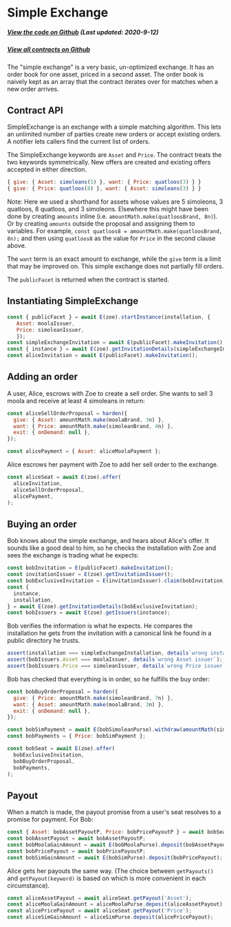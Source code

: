 # Simple Exchange

<Zoe-Version/>

##### [View the code on Github](https://github.com/Agoric/agoric-sdk/blob/f29591519809dbadf19db0a26f38704d87429b89/packages/zoe/src/contracts/simpleExchange.js) (Last updated: 2020-9-12)
##### [View all contracts on Github](https://github.com/Agoric/agoric-sdk/tree/master/packages/zoe/src/contracts)

The "simple exchange" is a very basic, un-optimized exchange. It
has an order book for one asset, priced in a second asset. The order
book is naively kept as an array that the contract iterates over for matches
when a new order arrives.

## Contract API

SimpleExchange is an exchange with a simple matching algorithm. This lets
an unlimited number of parties create new orders or accept existing
orders. A notifier lets callers find the current list of orders.

The SimpleExchange keywords are `Asset` and `Price`. The contract treats
the two keywords symmetrically. New offers are created and existing offers
accepted in either direction.

```js
{ give: { Asset: simoleans(5) }, want: { Price: quatloos(3) } }
{ give: { Price: quatloos(8) }, want: { Asset: simoleans(3) } }
```
Note: Here we used a shorthand for assets whose values are 5 simoleons, 3 
quatloos, 8 quatloos, and 3 simoleons. Elsewhere this might have been done 
by creating `amounts` inline (i.e. `amountMath.make(quatloosBrand, 8n)`). Or by
creating `amounts` outside the proposal and assigning them to variables.
For example, `const quatloos8 = amountMath.make(quatloosBrand, 8n);` and then using
`quatloos8` as the value for `Price` in the second clause above.

The `want` term is an exact amount to exchange, while the
`give` term is a limit that may be improved on. This simple exchange does not
partially fill orders.

The `publicFacet` is returned when the contract is started.

## Instantiating SimpleExchange

```js
const { publicFacet } = await E(zoe).startInstance(installation, {
   Asset: moolaIssuer,
   Price: simoleanIssuer,
   });
const simpleExchangeInvitation = await E(publicFacet).makeInvitation();
const { instance } = await E(zoe).getInvitationDetails(simpleExchangeInvitation);
const aliceInvitation = await E(publicFacet).makeInvitation();
```

## Adding an order

A user, Alice, escrows with Zoe to create a sell order. She wants to sell 3
moola and receive at least 4 simoleans in return:

```js
const aliceSellOrderProposal = harden({
  give: { Asset: amountMath.make(moolaBrand, 3n) },
  want: { Price: amountMath.make(simoleanBrand, 4n) },
  exit: { onDemand: null },
});

const alicePayment = { Asset: aliceMoolaPayment };
```

Alice escrows her payment with Zoe to add her sell order to the exchange.

```js
const aliceSeat = await E(zoe).offer(
  aliceInvitation,
  aliceSellOrderProposal,
  alicePayment,
);
```

## Buying an order

Bob knows about the simple exchange, and hears about Alice's
offer. It sounds like a good deal to him, so he checks the installation
with Zoe and sees the exchange is trading what he expects:

```js
const bobInvitation = E(publicFacet).makeInvitation();
const invitationIssuer = E(zoe).getInvitationIssuer();
const bobExclusiveInvitation = E(invitationIssuer).claim(bobInvitation);
const {
  instance,
  installation,
} = await E(zoe).getInvitationDetails(bobExclusiveInvitation);
const bobIssuers = await E(zoe).getIssuers(instance);
```

Bob verifies the information is what he expects. He compares the
installation he gets from the invitation with a canonical link he found in a
public directory he trusts.

```js
assert(installation === simpleExchangeInstallation, details`wrong installation`);
assert(bobIssuers.Asset === moolaIssuer, details`wrong Asset issuer`);
assert(bobIssuers.Price === simoleanIssuer, details`wrong Price issuer`);
```

Bob has checked that everything is in order, so he fulfills the buy order:

```js
const bobBuyOrderProposal = harden({
  give: { Price: amountMath.make(simoleanBrand, 7n) },
  want: { Asset: amountMath.make(moolaBrand, 3n) },
  exit: { onDemand: null },
});

const bobSimPayment = await E(bobSimoleanPurse).withdraw(amountMath(simoleanBrand, 7n));
const bobPayments = { Price: bobSimPayment };

const bobSeat = await E(zoe).offer(
  bobExclusiveInvitation,
  bobBuyOrderProposal,
  bobPayments,
);
```

## Payout

When a match is made, the payout promise from a user's seat
resolves to a promise for payment. For Bob:

```js
const { Asset: bobAssetPayoutP, Price: bobPricePayoutP } = await bobSeat.getPayouts();
const bobAssetPayout = await bobAssetPayoutP;
const bobMoolaGainAmount = await E(bobMoolaPurse).deposit(bobAssetPayout);
const bobPricePayout = await bobPricePayoutP;
const bobSimGainAmount = await E(bobSimPurse).deposit(bobPricePayout);
```
Alice gets her payouts the same way. (The choice between `getPayouts()` and
`getPayout(keyword)` is based on which is more convenient in each circumstance).

```js
const aliceAssetPayout = await aliceSeat.getPayout('Asset');
const aliceMoolaGainAmount = aliceMoolaPurse.deposit(aliceAssetPayout);
const alicePricePayout = await aliceSeat.getPayout('Price');
const aliceSimGainAmount = aliceSimPurse.deposit(alicePricePayout);
```
